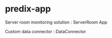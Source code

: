 # predix-app
Server room monitoring solution  : ServerRoom App


Custom data connector : DataConnector
